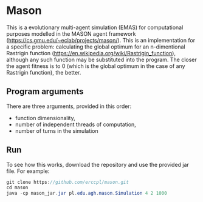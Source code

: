 # Mason

This is a evolutionary multi-agent simulation (EMAS) for computational purposes modelled in the MASON agent framework (https://cs.gmu.edu/~eclab/projects/mason/). This is an implementation for a specific problem: calculating the global optimum for an n-dimentional Rastrigin function (https://en.wikipedia.org/wiki/Rastrigin_function), although any such function may be substituted into the program. The closer the agent fitness is to 0 (which is the global optimum in the case of any Rastrigin function), the better.

## Program arguments
There are three arguments, provided in this order:
- function dimensionality,
- number of independent threads of computation,
- number of turns in the simulation

## Run
To see how this works, download the repository and use the provided jar file.
For example:
```java
git clone https://github.com/erccpl/mason.git
cd mason
java -cp mason_jar.jar pl.edu.agh.mason.Simulation 4 2 1000
```
